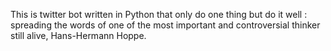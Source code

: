 This is twitter bot written in Python that only do one thing but do it well : spreading the words of one of the most important and controversial thinker still alive, Hans-Hermann Hoppe.
